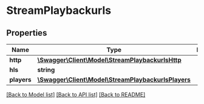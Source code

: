 # StreamPlaybackurls

## Properties
Name | Type | Description | Notes
------------ | ------------- | ------------- | -------------
**http** | [**\Swagger\Client\Model\StreamPlaybackurlsHttp**](StreamPlaybackurlsHttp.md) |  | [optional] 
**hls** | **string** |  | [optional] 
**players** | [**\Swagger\Client\Model\StreamPlaybackurlsPlayers**](StreamPlaybackurlsPlayers.md) |  | [optional] 

[[Back to Model list]](../README.md#documentation-for-models) [[Back to API list]](../README.md#documentation-for-api-endpoints) [[Back to README]](../README.md)

